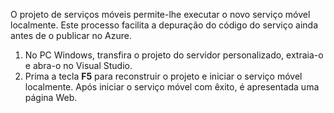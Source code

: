

O projeto de serviços móveis permite-lhe executar o novo serviço móvel localmente. Este processo facilita a depuração do código do serviço ainda antes de o publicar no Azure.

1. No PC Windows, transfira o projeto do servidor personalizado, extraia-o e abra-o no Visual Studio.
2. Prima a tecla **F5** para reconstruir o projeto e iniciar o serviço móvel localmente. Após iniciar o serviço móvel com êxito, é apresentada uma página Web.

<!--HONumber=Sep16_HO3-->


